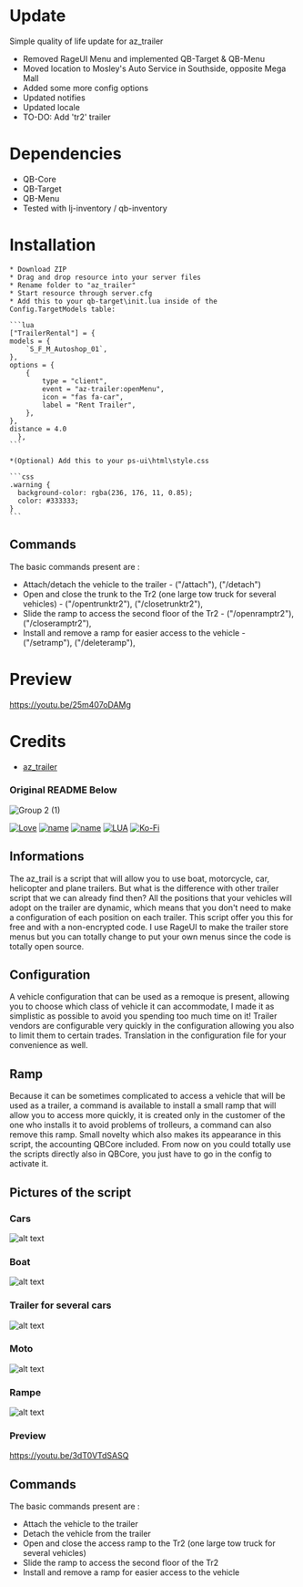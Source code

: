 # Update

Simple quality of life update for az_trailer

* Removed RageUI Menu and implemented QB-Target & QB-Menu
* Moved location to Mosley's Auto Service in Southside, opposite Mega Mall
* Added some more config options
* Updated notifies
* Updated locale
* TO-DO: Add 'tr2' trailer

# Dependencies
* QB-Core
* QB-Target
* QB-Menu
* Tested with lj-inventory / qb-inventory

# Installation
    * Download ZIP
    * Drag and drop resource into your server files
    * Rename folder to "az_trailer"
    * Start resource through server.cfg
    * Add this to your qb-target\init.lua inside of the Config.TargetModels table:

    ```lua
    ["TrailerRental"] = {
    models = {
    	`S_F_M_Autoshop_01`,
    },
    options = {
    	{
    		type = "client",
    		event = "az-trailer:openMenu",
    		icon = "fas fa-car",
    		label = "Rent Trailer",
    	},
    },
    distance = 4.0
	  },
    ```

    *(Optional) Add this to your ps-ui\html\style.css

    ```css
    .warning {
      background-color: rgba(236, 176, 11, 0.85);
      color: #333333;
    }
    ```

## Commands
The basic commands present are :
- Attach/detach the vehicle to the trailer - ("/attach"), ("/detach")
- Open and close the trunk to the Tr2 (one large tow truck for several vehicles) - ("/opentrunktr2"), ("/closetrunktr2"), 
- Slide the ramp to access the second floor of the Tr2 - ("/openramptr2"), ("/closeramptr2"), 
- Install and remove a ramp for easier access to the vehicle - ("/setramp"), ("/deleteramp"), 

# Preview
https://youtu.be/25m407oDAMg

# Credits

* [az_trailer](https://github.com/Azerothwav/Az_trailer)

### Original README Below

![Group 2 (1)](https://user-images.githubusercontent.com/76072277/197746206-2dd745ef-1605-4be4-9cc3-3197df5b4d1c.png)

[![Love](http://ForTheBadge.com/images/badges/built-with-love.svg)](https://github.com/Azerothwav) [![name](https://img.shields.io/badge/Discord-7289DA?style=for-the-badge&logo=discord&logoColor=white)](https://forum.cfx.re/t/realistic-vehicle-failure-repair-fix/4887760/2) [![name](https://img.shields.io/badge/YouTube-FF0000?style=for-the-badge&logo=youtube&logoColor=white)](https://www.youtube.com/channel/UCH7coJ4d1gqh8BMMHacGQ5A) [![LUA](https://img.shields.io/badge/Lua-2C2D72?style=for-the-badge&logo=lua&logoColor=white)](https://www.lua.org) [![Ko-Fi](https://img.shields.io/badge/Ko--fi-F16061?style=for-the-badge&logo=ko-fi&logoColor=white)](https://ko-fi.com/azeroth)

## Informations
The az_trail is a script that will allow you to use boat, motorcycle, car, helicopter and plane trailers. But what is the difference with other trailer script that we can already find then? All the positions that your vehicles will adopt on the trailer are dynamic, which means that you don't need to make a configuration of each position on each trailer. 
This script offer you this for free and with a non-encrypted code. I use RageUI to make the trailer store menus but you can totally change to put your own menus since the code is totally open source.

## Configuration
A vehicle configuration that can be used as a remoque is present, allowing you to choose which class of vehicle it can accommodate, I made it as simplistic as possible to avoid you spending too much time on it!
Trailer vendors are configurable very quickly in the configuration allowing you also to limit them to certain trades.
Translation in the configuration file for your convenience as well.

## Ramp
Because it can be sometimes complicated to access a vehicle that will be used as a trailer, a command is available to install a small ramp that will allow you to access more quickly, it is created only in the customer of the one who installs it to avoid problems of trolleurs, a command can also remove this ramp.
Small novelty which also makes its appearance in this script, the accounting QBCore included. From now on you could totally use the scripts directly also in QBCore, you just have to go in the config to activate it.

## Pictures of the script

### Cars
![alt text](https://cdn.discordapp.com/attachments/912680553503948821/998900214884741140/auto.PNG?width=1440&height=611)
### Boat
![alt text](https://cdn.discordapp.com/attachments/912680553503948821/998900215190933555/bateau.PNG)
### Trailer for several cars
![alt text](https://cdn.discordapp.com/attachments/912680553503948821/998900215539044433/bigauto.PNG?width=1440&height=513)
### Moto
![alt text](https://cdn.discordapp.com/attachments/912680553503948821/998900215803293706/moto.PNG?width=1440&height=499)
### Rampe
![alt text](https://cdn.discordapp.com/attachments/912680553503948821/998900216193355817/rampe.PNG?width=1263&height=701)
### Preview
https://youtu.be/3dT0VTdSASQ

## Commands
The basic commands present are :
- Attach the vehicle to the trailer
- Detach the vehicle from the trailer
- Open and close the access ramp to the Tr2 (one large tow truck for several vehicles)
- Slide the ramp to access the second floor of the Tr2
- Install and remove a ramp for easier access to the vehicle